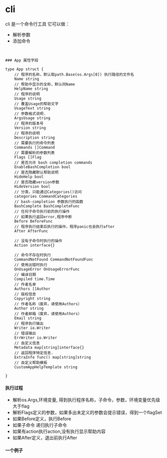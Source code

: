 # cli
cli 是一个命令行工具
它可以做：
 - 解析参数
 - 添加命令

```


### App 属性字段

type App struct {
	// 程序的名称，默认取path.Base(os.Args[0]) 执行路径的文件名
	Name string
	// 帮助中显示的全称，默认同Name
	HelpName string
	// 程序的说明
	Usage string
	// 覆盖Usage的帮助文字
	UsageText string
	// 参数格式说明.
	ArgsUsage string
	// 程序的版本号
	Version string
	// 程序的说明
	Description string
	// 需要执行的命令列表
	Commands []Command
	// 需要解析的参数列表
	Flags []Flag
	// 是否允许 bash completion commands
	EnableBashCompletion bool
	// 是否隐藏默认帮助说明
	HideHelp bool
	// 是否隐藏version参数
	HideVersion bool
	// 分类，只能通过Categories()访问
	categories CommandCategories
	// bash-completion 参数执行的函数
	BashComplete BashCompleteFunc
	// 任何子命令执行前的执行操作
	// 如果执行返回error,程序中断
	Before BeforeFunc
	// 程序执行结束后执行的操作，程序panic也会执行after
	After AfterFunc

	// 没有子命令时执行的操作
	Action interface{}

	// 命令不存在时执行
	CommandNotFound CommandNotFoundFunc
	// 使用出错时执行
	OnUsageError OnUsageErrorFunc
	// 编译日期
	Compiled time.Time
	// 作者名单
	Authors []Author
	// 版权信息
	Copyright string
	// 作者名称（废弃，请使用Authors）
	Author string
	// 作者邮箱（废弃，请使用Authors）
	Email string
	// 程序执行输出
	Writer io.Writer
	// 错误输出
	ErrWriter io.Writer
	// 自定义信息
	Metadata map[string]interface{}
	// 返回程序特定信息.
	ExtraInfo func() map[string]string
	// 自定义帮助模板
	CustomAppHelpTemplate string

}
```


#### 执行过程

- 解析os.Args,环境变量, 得到执行程序名称，子命令，参数，环境变量优先级大于flag
- 解析Flags定义的参数，如果多出未定义的参数会提示错误，得到一个flagSet
- 如果Before定义，执行Before
- 如果子命令 递归执行子命令
- 如果有action执行action,没有执行显示帮助内容
- 如果After定义，退出前执行After

#### 一个例子
 